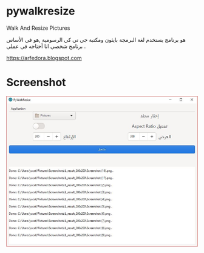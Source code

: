 # pywalkresize
Walk And Resize Pictures

هو برنامج يستخدم لغة البرمجة بايثون ومكتبة جي تي كي الرسومية ,هو في الأساس برنامج شخصي انا أحتاجه في عملي .

https://arfedora.blogspot.com





# Screenshot

![Alt text](https://raw.githubusercontent.com/yucefsourani/pywalkresize/master/Screens.JPG "Screenshot")

